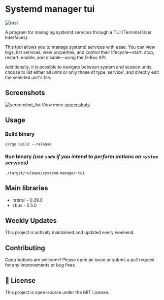 # Systemd manager tui

![rust](https://img.shields.io/badge/Rust-000000?style=for-the-badge&logo=rust&logoColor=white)

A program for managing systemd services through a TUI (Terminal User Interfaces).

This tool allows you to manage systemd services with ease. You can view logs, list services, view properties, and control their lifecycle—start, stop, restart, enable, and disable—using the D-Bus API. 

Additionally, it is possible to navigate between system and session units, choose to list either all units or only those of type 'service', and directly edit the selected unit's file.

## Screenshots
![screenshot_list](https://raw.githubusercontent.com/matheus-git/systemd-manager-tui/main/assets/screenshot_list.png)
View more [screenshots](https://github.com/matheus-git/systemd-manager-tui/blob/main/docs/screenshots.md)

## Usage

### Build binary
    cargo build --release
    
### Run binary *(use **`sudo`** if you intend to perform actions on **`system`** services)*
    ./target/release/systemd-manager-tui
    
## Main libraries

- ratatui - 0.29.0
- zbus - 5.5.0

## Weekly Updates

This project is actively maintained and updated every weekend.  

## Contributing

Contributions are welcome! Please open an issue or submit a pull request for any improvements or bug fixes.

## 📝 License

This project is open-source under the MIT License.

